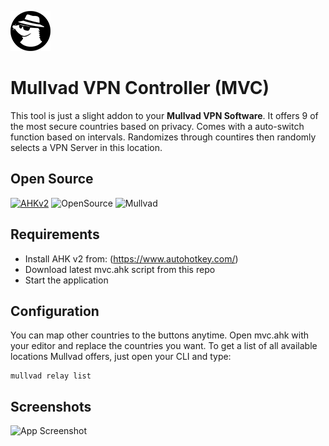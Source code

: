 ![MVC Logo](https://raw.githubusercontent.com/rizzn/Mullvad-VPN-Controller/refs/heads/master/assets/app.png)
# Mullvad VPN Controller (MVC)

This tool is just a slight addon to your **Mullvad VPN Software**. It offers 9 of the most secure countries based on privacy. Comes with a auto-switch function based on intervals. Randomizes through countires then randomly selects a VPN Server in this location.

## Open Source

[![AHKv2](https://img.shields.io/badge/AutoHotkey-v2-yellow)](https://www.autohotkey.com/)
![OpenSource](https://img.shields.io/badge/Open-Source-blue)
![Mullvad](https://img.shields.io/badge/Mullvad-Addon-orange)

## Requirements

+ Install AHK v2 from: (https://www.autohotkey.com/)
+ Download latest mvc.ahk script from this repo
+ Start the application

## Configuration

You can map other countries to the buttons anytime. Open mvc.ahk with your editor and replace the countries you want. To get a list of all available locations Mullvad offers, just open your CLI and type:

```
mullvad relay list
```

## Screenshots

![App Screenshot](https://i.imgur.com/4goG2Gh.jpeg)